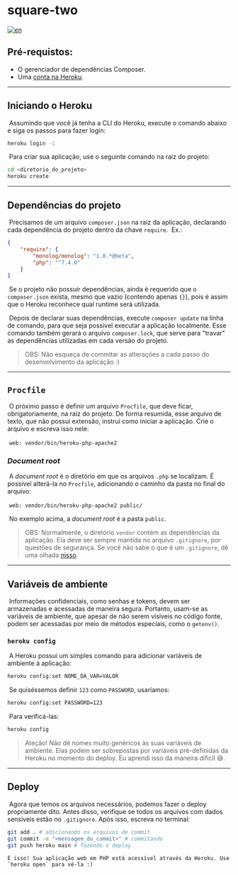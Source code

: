 # square-two

[![en](https://img.shields.io/badge/lang-en-red.svg)](https://github.com/rafomiya/square-two/blob/main/heroku-guide.md)



## Pré-requistos:

- O gerenciador de dependências Composer.
- Uma [conta na Heroku](https://signup.heroku.com/login).



<hr>

## Iniciando o Heroku

​	Assumindo que você já tenha a CLI do Heroku, execute o comando abaixo e siga os passos para fazer login:

```bash
heroku login -i
```

​	Para criar sua aplicação, use o seguinte comando na raiz do projeto:

```bash
cd <diretorio_do_projeto>
heroku create
```

<hr>

## Dependências do projeto

​	Precisamos de um arquivo `composer.json` na raiz da aplicação, declarando cada dependência do projeto dentro da chave `require`. 
​	Ex.:

```JSON
{
    "require": {
        "monolog/monolog": "1.0.*@beta",
        "php": "^7.4.0"
    }
}
```

​	Se o projeto não possuir dependências, ainda é requerido que o `composer.json` exista, mesmo que vazio (contendo apenas `{}`), pois é assim que o Heroku reconhece qual runtime será utilizada.

​	Depois de declarar suas dependências, execute `composer update` na linha de comando, para que seja possível executar a aplicação localmente. Esse comando também gerará o arquivo `composer.lock`, que serve para "travar" as dependências utilizadas em cada versão do projeto.

> OBS: Não esqueça de commitar as alterações a cada passo do desenvolvimento da aplicação :)



<hr>

## `Procfile`

​	O próximo passo é definir um arquivo `Procfile`, que deve ficar, obrigatoriamente, na raiz do projeto. De forma resumida, esse arquivo de texto, que não possui extensão, instrui como iniciar a aplicação. Crie o arquivo e escreva isso nele:

​	```web: vendor/bin/heroku-php-apache2```

### *Document root*

​	A *document root* é o diretório em que os arquivos `.php` se localizam. É possível alterá-la no `Procfile`, adicionando o caminho da pasta no final do arquivo:

​	```web: vendor/bin/heroku-php-apache2 public/```

​	No exemplo acima, a *document root* é a pasta `public`.

> OBS: Normalmente, o diretório `vendor` contém as dependências da aplicação. Ela deve ser sempre mantida no arquivo `.gitignore`, por questões de segurança. Se você não sabe o que é um `.gitignore`, dê uma olhada [nisso](https://docs.github.com/en/get-started/getting-started-with-git/ignoring-files).



<hr>

## Variáveis de ambiente

​	Informações confidenciais, como senhas e tokens, devem ser armazenadas e acessadas de maneira segura. Portanto, usam-se as variáveis de ambiente, que apesar de não serem visíveis no código fonte, podem ser acessadas por meio de métodos especiais, como o `getenv()`.

### `heroku config`

​	A Heroku possui um simples comando para adicionar variáveis de ambiente à aplicação:

```bash
heroku config:set NOME_DA_VAR=VALOR
```

​	Se quiséssemos definir `123` como `PASSWORD`, usaríamos:

```bash
heroku config:set PASSWORD=123
```

​	Para verificá-las:

```bash
heroku config
```

> Ateção! Não dê nomes muito genéricos às suas variáveis de ambiente. Elas podem ser sobrepostas por variáveis pré-definidas da Heroku no momento do deploy. Eu aprendi isso da maneira difícil :sweat_smile:.



<hr>

## Deploy

​	Agora que temos os arquivos necessários, podemos fazer o deploy propriamente dito. Antes disso, verifique se todos os arquivos com dados sensíveis estão no `.gitignore`. Após isso, escreva no terminal:

```bash
git add . # adicionando os arquivos de commit
git commit -m "<mensagem_do_commit>" # commitando
git push heroku main # fazendo o deploy
```

	É isso! Sua aplicação web em PHP está acessível através da Heroku. Use `heroku open` para vê-la :)
